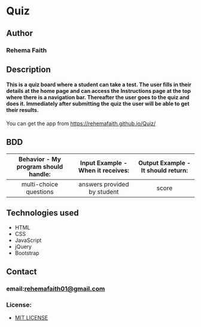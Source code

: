 # Quiz  
## Author  
### Rehema Faith  
## Description  
#### This is a quiz board where a student can take a test. The user fills in their details at the home page and can access the Instructions page at the top where there is a navigation bar. Thereafter the user goes to the quiz and does it. Immediately after submitting the quiz the user will be able to get their results.
You can get the app from https://rehemafaith.github.io/Quiz/

## BDD

| Behavior - My program should handle: | Input Example - When it receives: | Output Example - It should return: | 
| :--------------------: | :--------------------: | :----------------------: | 
| multi-choice questions | answers provided by student | score |


## Technologies used
 * HTML  
 * CSS  
 * JavaScript  
 * jQuery    
 * Bootstrap  
 ## Contact
 
### email:rehemafaith01@gmail.com

### License:
* [MIT LICENSE](LISENCE)

 
 
